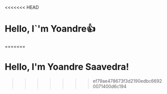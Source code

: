<<<<<<< HEAD
# Hello, I`'m Yoandre:+1:
=======
# Hello, I'm Yoandre Saavedra!
>>>>>>> ef79ae478673f3d2190edbc66920071400d6c194

